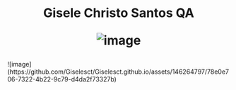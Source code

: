 <h1 align="center"> Gisele Christo Santos QA

![image](https://github.com/Giselesct/Giselesct.github.io/assets/146264797/78e0e706-7322-4b22-9c79-d4da2f73327b)


</h1>
![image](https://github.com/Giselesct/Giselesct.github.io/assets/146264797/78e0e706-7322-4b22-9c79-d4da2f73327b)

